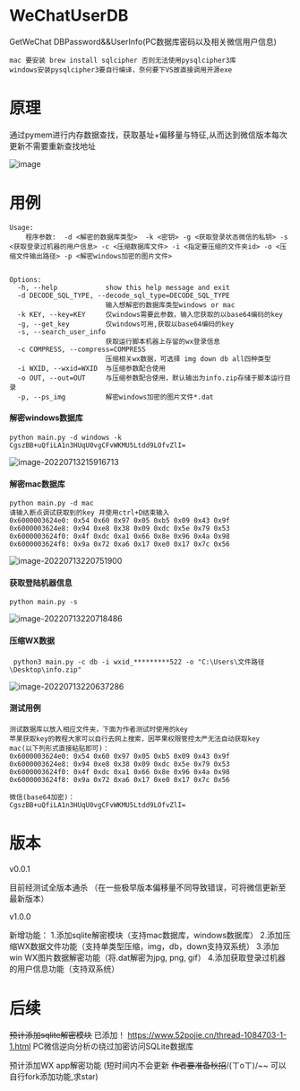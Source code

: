 # WeChatUserDB
GetWeChat DBPassword&amp;&amp;UserInfo(PC数据库密码以及相关微信用户信息)

```
mac 要安装 brew install sqlcipher 否则无法使用pysqlcipher3库
windows安装pysqlcipher3要自行编译，奈何要下VS故直接调用开源exe
```

# 原理
通过pymem进行内存数据查找，获取基址+偏移量与特征,从而达到微信版本每次更新不需要重新查找地址

![image](https://user-images.githubusercontent.com/67219887/172059989-6f205894-d3cc-4e9d-8ee7-d841433aab4e.png)

# 用例
```
Usage:
    程序参数:  -d <解密的数据库类型>  -k <密钥> -g <获取登录状态微信的私钥> -s <获取登录过机器的用户信息> -c <压缩数据库文件> -i <指定要压缩的文件夹id> -o <压缩文件输出路径> -p <解密windows加密的图片文件>


Options:
  -h, --help            show this help message and exit
  -d DECODE_SQL_TYPE, --decode_sql_type=DECODE_SQL_TYPE
                        输入想解密的数据库类型windows or mac
  -k KEY, --key=KEY     仅windows需要此参数，输入您获取的以base64编码的key
  -g, --get_key         仅windows可用,获取以base64编码的key
  -s, --search_user_info
                        获取运行脚本机器上存留的wx登录信息
  -c COMPRESS, --compress=COMPRESS
                        压缩相关wx数据，可选择 img down db all四种类型
  -i WXID, --wxid=WXID  与压缩参数配合使用
  -o OUT, --out=OUT     与压缩参数配合使用，默认输出为info.zip存储于脚本运行目录
  -p, --ps_img          解密windows加密的图片文件*.dat
```

#### 解密windows数据库
```
python main.py -d windows -k CgszBB+uQfiLA1n3HUqU0vgCFvWKMU5Ltdd9LOfvZlI=

```

![image-20220713215916713](C:\Users\x1hy9\AppData\Roaming\Typora\typora-user-images\image-20220713215916713.png)



#### 解密mac数据库

```
python main.py -d mac
请输入断点调试获取到的key 并使用ctrl+D结束输入
0x6000003624e0: 0x54 0x60 0x97 0x05 0xb5 0x09 0x43 0x9f
0x6000003624e8: 0x94 0xe8 0x38 0x09 0xdc 0x5e 0x79 0x53
0x6000003624f0: 0x4f 0xdc 0xa1 0x66 0x8e 0x96 0x4a 0x98
0x6000003624f8: 0x9a 0x72 0xa6 0x17 0xe0 0x17 0x7c 0x56
```

![image-20220713220751900](C:\Users\x1hy9\AppData\Roaming\Typora\typora-user-images\image-20220713220751900.png)



#### 获取登陆机器信息

```
python main.py -s
```

![image-20220713220718486](C:\Users\x1hy9\AppData\Roaming\Typora\typora-user-images\image-20220713220718486.png)

#### 压缩WX数据

```
 python3 main.py -c db -i wxid_*********522 -o "C:\Users\文件路径\Desktop\info.zip"
```

![image-20220713220637286](C:\Users\x1hy9\AppData\Roaming\Typora\typora-user-images\image-20220713220637286.png)



#### 测试用例

```
测试数据库以放入相应文件夹，下面为作者测试时使用的key
苹果获取key的教程大家可以自行去网上搜索，因苹果权限管控太严无法自动获取key
mac(以下列形式直接粘贴即可)：
0x6000003624e0: 0x54 0x60 0x97 0x05 0xb5 0x09 0x43 0x9f
0x6000003624e8: 0x94 0xe8 0x38 0x09 0xdc 0x5e 0x79 0x53
0x6000003624f0: 0x4f 0xdc 0xa1 0x66 0x8e 0x96 0x4a 0x98
0x6000003624f8: 0x9a 0x72 0xa6 0x17 0xe0 0x17 0x7c 0x56

微信(base64加密)：
CgszBB+uQfiLA1n3HUqU0vgCFvWKMU5Ltdd9LOfvZlI=
```



# 版本

v0.0.1 

目前经测试全版本通杀 （在一些极早版本偏移量不同导致错误，可将微信更新至最新版本）

v1.0.0

新增功能：
1.添加sqlite解密模块（支持mac数据库，windows数据库）
2.添加压缩WX数据文件功能（支持单类型压缩，img，db，down支持双系统）
3.添加win WX图片数据解密功能（将.dat解密为jpg, png, gif）
4.添加获取登录过机器的用户信息功能（支持双系统）


# 后续

~~预计添加sqlite解密模块~~ 已添加！
https://www.52pojie.cn/thread-1084703-1-1.html PC微信逆向分析の绕过加密访问SQLite数据库

预计添加WX app解密功能 (短时间内不会更新 ~~作者要准备秋招~~/(ㄒoㄒ)/~~ 可以自行fork添加功能,求star)
